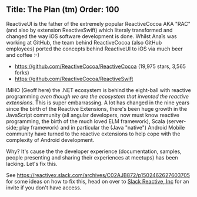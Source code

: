 Title: The Plan (tm)
Order: 100
---
ReactiveUI is the father of the extremely popular ReactiveCocoa AKA "RAC" (and also by extension ReactiveSwift) which literaly transformed and changed the way iOS software development is done. Whilst Anaïs was working at GitHub, the team behind ReactiveCocoa (also GitHub employees) ported the concepts behind ReactiveUI to iOS via much beer and coffee  :-)

* https://github.com/ReactiveCocoa/ReactiveCocoa (19,975 stars, 3,565 forks)
* https://github.com/ReactiveCocoa/ReactiveSwift

IMHO (Geoff here) the .NET ecosystem is behind the eight-ball with reactive programming _even though we are the ecosystem that invented the reactive extensions_. This is super embarrassing. A lot has changed in the nine years since the birth of the Reactive Extensions, there's been huge growth in the JavaScript community (all angular developers, now must know reactive programming, the birth of the much loved ELM framework), Scala (server-side; play framework) and in particular the (Java "native") Android Mobile community have turned to the reactive extensions to help cope with the complexity of Android development. 

Why? It's cause the the developer experience (documentation, samples, people presenting and sharing their experiences at meetups) has been lacking. Let's fix this.

See https://reactivex.slack.com/archives/C02AJB872/p1502462627603705 for some ideas on how to fix this, head on over to [Slack Reactive, Inc](https://join.slack.com/t/reactivex/shared_invite/zt-lt48skpz-G5WDYOAuzA80_MByZrLT0g) for an invite if you don't have access.
